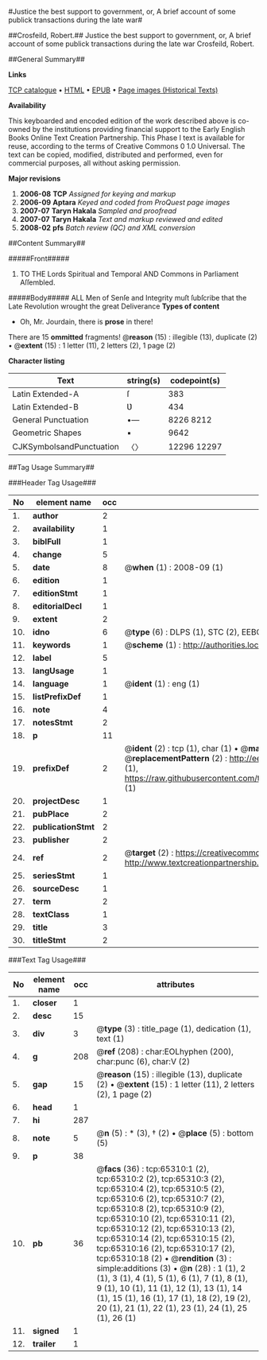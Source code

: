 #Justice the best support to government, or, A brief account of some publick transactions during the late war#

##Crosfeild, Robert.##
Justice the best support to government, or, A brief account of some publick transactions during the late war
Crosfeild, Robert.

##General Summary##

**Links**

[TCP catalogue](http://www.ota.ox.ac.uk/tcp/)  • 
[HTML](http://tei.it.ox.ac.uk/tcp/Texts-HTML/free/A35/A35159.html)  • 
[EPUB](http://tei.it.ox.ac.uk/tcp/Texts-EPUB/free/A35/A35159.epub) • 
[Page images (Historical Texts)](https://data.historicaltexts.jisc.ac.uk/view?pubId=eebo-12652941e&pageId=eebo-12652941e-65310-1)

**Availability**

This keyboarded and encoded edition of the
	       work described above is co-owned by the institutions
	       providing financial support to the Early English Books
	       Online Text Creation Partnership. This Phase I text is
	       available for reuse, according to the terms of Creative
	       Commons 0 1.0 Universal. The text can be copied,
	       modified, distributed and performed, even for
	       commercial purposes, all without asking permission.

**Major revisions**

1. __2006-08__ __TCP__ *Assigned for keying and markup*
1. __2006-09__ __Aptara__ *Keyed and coded from ProQuest page images*
1. __2007-07__ __Taryn Hakala__ *Sampled and proofread*
1. __2007-07__ __Taryn Hakala__ *Text and markup reviewed and edited*
1. __2008-02__ __pfs__ *Batch review (QC) and XML conversion*

##Content Summary##

#####Front#####

1. TO THE
Lords Spiritual and Temporal
AND
Commons in Parliament Aſſembled.

#####Body#####
ALL Men of Senſe and Integrity muſt ſubſcribe
that the Late Revolution wrought the great
Deliverance
**Types of content**

  * Oh, Mr. Jourdain, there is **prose** in there!

There are 15 **ommitted** fragments! 
 @__reason__ (15) : illegible (13), duplicate (2)  •  @__extent__ (15) : 1 letter (11), 2 letters (2), 1 page (2)

**Character listing**


|Text|string(s)|codepoint(s)|
|---|---|---|
|Latin Extended-A|ſ|383|
|Latin Extended-B|Ʋ|434|
|General Punctuation|•—|8226 8212|
|Geometric Shapes|▪|9642|
|CJKSymbolsandPunctuation|〈〉|12296 12297|

##Tag Usage Summary##

###Header Tag Usage###

|No|element name|occ|attributes|
|---|---|---|---|
|1.|__author__|2||
|2.|__availability__|1||
|3.|__biblFull__|1||
|4.|__change__|5||
|5.|__date__|8| @__when__ (1) : 2008-09 (1)|
|6.|__edition__|1||
|7.|__editionStmt__|1||
|8.|__editorialDecl__|1||
|9.|__extent__|2||
|10.|__idno__|6| @__type__ (6) : DLPS (1), STC (2), EEBO-CITATION (1), OCLC (1), VID (1)|
|11.|__keywords__|1| @__scheme__ (1) : http://authorities.loc.gov/ (1)|
|12.|__label__|5||
|13.|__langUsage__|1||
|14.|__language__|1| @__ident__ (1) : eng (1)|
|15.|__listPrefixDef__|1||
|16.|__note__|4||
|17.|__notesStmt__|2||
|18.|__p__|11||
|19.|__prefixDef__|2| @__ident__ (2) : tcp (1), char (1)  •  @__matchPattern__ (2) : ([0-9\-]+):([0-9IVX]+) (1), (.+) (1)  •  @__replacementPattern__ (2) : http://eebo.chadwyck.com/downloadtiff?vid=$1&page=$2 (1), https://raw.githubusercontent.com/textcreationpartnership/Texts/master/tcpchars.xml#$1 (1)|
|20.|__projectDesc__|1||
|21.|__pubPlace__|2||
|22.|__publicationStmt__|2||
|23.|__publisher__|2||
|24.|__ref__|2| @__target__ (2) : https://creativecommons.org/publicdomain/zero/1.0/ (1), http://www.textcreationpartnership.org/docs/. (1)|
|25.|__seriesStmt__|1||
|26.|__sourceDesc__|1||
|27.|__term__|2||
|28.|__textClass__|1||
|29.|__title__|3||
|30.|__titleStmt__|2||


###Text Tag Usage###

|No|element name|occ|attributes|
|---|---|---|---|
|1.|__closer__|1||
|2.|__desc__|15||
|3.|__div__|3| @__type__ (3) : title_page (1), dedication (1), text (1)|
|4.|__g__|208| @__ref__ (208) : char:EOLhyphen (200), char:punc (6), char:V (2)|
|5.|__gap__|15| @__reason__ (15) : illegible (13), duplicate (2)  •  @__extent__ (15) : 1 letter (11), 2 letters (2), 1 page (2)|
|6.|__head__|1||
|7.|__hi__|287||
|8.|__note__|5| @__n__ (5) : * (3), † (2)  •  @__place__ (5) : bottom (5)|
|9.|__p__|38||
|10.|__pb__|36| @__facs__ (36) : tcp:65310:1 (2), tcp:65310:2 (2), tcp:65310:3 (2), tcp:65310:4 (2), tcp:65310:5 (2), tcp:65310:6 (2), tcp:65310:7 (2), tcp:65310:8 (2), tcp:65310:9 (2), tcp:65310:10 (2), tcp:65310:11 (2), tcp:65310:12 (2), tcp:65310:13 (2), tcp:65310:14 (2), tcp:65310:15 (2), tcp:65310:16 (2), tcp:65310:17 (2), tcp:65310:18 (2)  •  @__rendition__ (3) : simple:additions (3)  •  @__n__ (28) : 1 (1), 2 (1), 3 (1), 4 (1), 5 (1), 6 (1), 7 (1), 8 (1), 9 (1), 10 (1), 11 (1), 12 (1), 13 (1), 14 (1), 15 (1), 16 (1), 17 (1), 18 (2), 19 (2), 20 (1), 21 (1), 22 (1), 23 (1), 24 (1), 25 (1), 26 (1)|
|11.|__signed__|1||
|12.|__trailer__|1||
